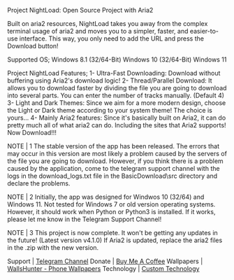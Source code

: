 Project NightLoad: Open Source Project with Aria2

Built on aria2 resources, NightLoad takes you away from the complex terminal usage of aria2 and moves you to a simpler, faster, and easier-to-use interface. This way, you only need to add the URL and press the Download button!

Supported OS;
Windows 8.1 (32/64-Bit)
Windows 10 (32/64-Bit)
Windows 11

Project NightLoad Features;
1- Ultra-Fast Downloading: Download without buffering using Aria2's download logic!
2- Thread/Parallel Download: It allows you to download faster by dividing the file you are going to download into several parts. You can enter the number of tracks manually. (Default 4)
3- Light and Dark Themes: Since we aim for a more modern design, choose the Light or Dark theme according to your system theme! The choice is yours...
4- Mainly Aria2 features: Since it's basically built on Aria2, it can do pretty much all of what aria2 can do. Including the sites that Aria2 supports!
Now Download!!!

NOTE | 1
The stable version of the app has been released. The errors that may occur in this version are most likely a problem caused by the servers of the file you are going to download. However, if you think there is a problem caused by the application, come to the telegram support channel with the logs in the download_logs.txt file in the BasicDownload\src directory and declare the problems.

NOTE | 2
Initially, the app was designed for Windwos 10 (32/64) and Windows 11. Not tested for Windows 7 or old version operating systems. However, it should work when Python or Python3 is installed. If it works, please let me know in the Telegram Support Channel!

NOTE | 3
This project is now complete. It won't be getting any updates in the future! (Latest version v4.1.0) If Aria2 is updated, replace the aria2 files in the .zip with the new version.

Support | [Telegram Channel](https://t.me/rrechzexegithub)
Donate | [Buy Me A Coffee](buymeacoffee.com/section)
Wallpapers | [WallsHunter - Phone Wallpapers](https://t.me/WallsHunterHQ)
Technology | [Custom Technology](https://t.me/customtechnology)
